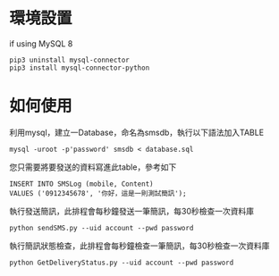 # 環境設置

if using MySQL 8

```
pip3 uninstall mysql-connector
pip3 install mysql-connector-python

```

# 如何使用

利用mysql，建立一Database，命名為smsdb，執行以下語法加入TABLE

```
mysql -uroot -p'password' smsdb < database.sql
```

您只需要將要發送的資料寫進此table，參考如下

```
INSERT INTO SMSLog (mobile, Content)
VALUES ('0912345678', '你好，這是一則測試簡訊');
```

執行發送簡訊，此排程會每秒鐘發送一筆簡訊，每30秒檢查一次資料庫
```
python sendSMS.py --uid account --pwd password
```

執行簡訊狀態檢查，此排程會每秒鐘檢查一筆簡訊，每30秒檢查一次資料庫
```
python GetDeliveryStatus.py --uid account --pwd password
```